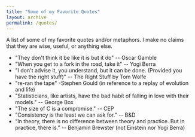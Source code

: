 ```yaml
---
title: "Some of my Favorite Quotes"
layout: archive
permalink: /quotes/
---
```


A list of some of my favorite quotes and/or metaphors. I make no claims that they are wise, useful, or anything else.

* "They don't think it be like it is but it do" -- Oscar Gamble
* "When you get to a fork in the road, take it" -- Yogi Berra
* "I don't advise it, you understand, but it can be done. (Provided you have the right stuff)" -- The Right Stuff by Tom Wolfe
* "re-ran the tape" -Stephen Gould (in reference to a replay of evolution and life)
* "Statisticians, like artists, have the bad habit of falling in love with their models." -- George Box
* "The size of C is a compromise." -- CEP
* "Consistency is the least we can ask for." -- B&D
* “In theory, there is no difference between theory and practice. But in practice, there is.” -- Benjamin Brewster (not Einstein nor Yogi Berra)
